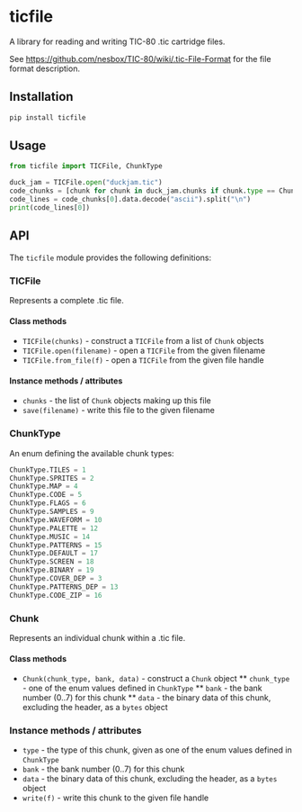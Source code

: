 # ticfile

A library for reading and writing TIC-80 .tic cartridge files.

See https://github.com/nesbox/TIC-80/wiki/.tic-File-Format for the file format description.

## Installation

```sh
pip install ticfile
```

## Usage

```python
from ticfile import TICFile, ChunkType

duck_jam = TICFile.open("duckjam.tic")
code_chunks = [chunk for chunk in duck_jam.chunks if chunk.type == ChunkType.CODE]
code_lines = code_chunks[0].data.decode("ascii").split("\n")
print(code_lines[0])
```

## API

The `ticfile` module provides the following definitions:

### TICFile

Represents a complete .tic file.

#### Class methods

* `TICFile(chunks)` - construct a `TICFile` from a list of `Chunk` objects
* `TICFile.open(filename)` - open a `TICFile` from the given filename
* `TICFile.from_file(f)` - open a `TICFile` from the given file handle

#### Instance methods / attributes

* `chunks` - the list of `Chunk` objects making up this file
* `save(filename)` - write this file to the given filename

### ChunkType

An enum defining the available chunk types:

```python
ChunkType.TILES = 1
ChunkType.SPRITES = 2
ChunkType.MAP = 4
ChunkType.CODE = 5
ChunkType.FLAGS = 6
ChunkType.SAMPLES = 9
ChunkType.WAVEFORM = 10
ChunkType.PALETTE = 12
ChunkType.MUSIC = 14
ChunkType.PATTERNS = 15
ChunkType.DEFAULT = 17
ChunkType.SCREEN = 18
ChunkType.BINARY = 19
ChunkType.COVER_DEP = 3
ChunkType.PATTERNS_DEP = 13
ChunkType.CODE_ZIP = 16
```

### Chunk

Represents an individual chunk within a .tic file.

#### Class methods

* `Chunk(chunk_type, bank, data)` - construct a `Chunk` object
** `chunk_type` - one of the enum values defined in `ChunkType`
** `bank` - the bank number (0..7) for this chunk
** `data` - the binary data of this chunk, excluding the header, as a `bytes` object

### Instance methods / attributes

* `type` - the type of this chunk, given as one of the enum values defined in `ChunkType`
* `bank` - the bank number (0..7) for this chunk
* `data` - the binary data of this chunk, excluding the header, as a `bytes` object
* `write(f)` - write this chunk to the given file handle
